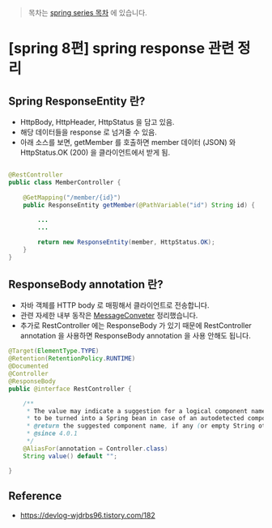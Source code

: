 > 목차는 [spring series 목차](https://insanelysimple.tistory.com/category/Spring/series) 에 있습니다.

# [spring 8편] spring response 관련 정리

## Spring ResponseEntity 란?
- HttpBody, HttpHeader, HttpStatus 을 담고 있음.
- 해당 데이터들을 response 로 넘겨줄 수 있음.
- 아래 소스를 보면, getMember 를 호출하면 member 데이터 (JSON) 와 HttpStatus.OK (200) 을 클라이언트에서 받게 됨.

```java

@RestController
public class MemberController {
    
    @GetMapping("/member/{id}")
    public ResponseEntity getMember(@PathVariable("id") String id) {
            
        ...
        ...

        return new ResponseEntity(member, HttpStatus.OK);
    }
}
```

## ResponseBody annotation 란?
- 자바 객체를 HTTP body 로 매핑해서 클라이언트로 전송합니다.
- 관련 자세한 내부 동작은 [MessageConveter](https://insanelysimple.tistory.com/308) 정리했습니다.
- 추가로 RestController 에는 ResponseBody 가 있기 때문에 RestController annotation 을 사용하면 ResponseBody annotation 을 사용 안해도 됩니다.

```java
@Target(ElementType.TYPE)
@Retention(RetentionPolicy.RUNTIME)
@Documented
@Controller
@ResponseBody
public @interface RestController {

	/**
	 * The value may indicate a suggestion for a logical component name,
	 * to be turned into a Spring bean in case of an autodetected component.
	 * @return the suggested component name, if any (or empty String otherwise)
	 * @since 4.0.1
	 */
	@AliasFor(annotation = Controller.class)
	String value() default "";

}

```


## Reference
- https://devlog-wjdrbs96.tistory.com/182 